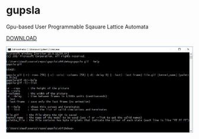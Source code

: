 # gupsla
Gpu-based User Programmable Sqauare Lattice Automata

[DOWNLOAD](https://www.google.com)

![screenshot](screenshot.jpg "gupsla-gif help printout")